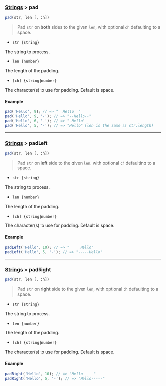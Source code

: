 ### [Strings](../) > pad

```js
pad(str, len [, ch])
```

> Pad <code>str</code> on **both** sides to the given <code>len</code>, with optional <code>ch</code> defaulting to a space.

- <code>str {string}</code>

The string to process.

- <code>len {number}</code>

The length of the padding.

- <code>[ch] {string|number}</code>

The character(s) to use for padding. Default is space.

#### Example
```js
pad('Hello', 9); // => "  Hello  "
pad('Hello', 9, '-'); // => "--Hello--"
pad('Hello', 6, '-'); // => "-Hello"
pad('Hello', 5, '-'); // => "Hello" (len is the same as str.length)
```

---

### [Strings](../) > padLeft

```js
pad(str, len [, ch])
```

> Pad <code>str</code> on **left** side to the given <code>len</code>, with optional <code>ch</code> defaulting to a space.

- <code>str {string}</code>

The string to process.

- <code>len {number}</code>

The length of the padding.

- <code>[ch] {string|number}</code>

The character(s) to use for padding. Default is space.

#### Example
```js
padLeft('Hello', 10); // => "     Hello"
padLeft('Hello', 5, '-'); // => "-----Hello"
```

---

### [Strings](../) > padRight

```js
pad(str, len [, ch])
```

> Pad <code>str</code> on **right** side to the given <code>len</code>, with optional <code>ch</code> defaulting to a space.

- <code>str {string}</code>

The string to process.

- <code>len {number}</code>

The length of the padding.

- <code>[ch] {string|number}</code>

The character(s) to use for padding. Default is space.

#### Example
```js
padRight('Hello', 10); // => "Hello     "
padRight('Hello', 5, '-'); // => "Hello-----"
```
